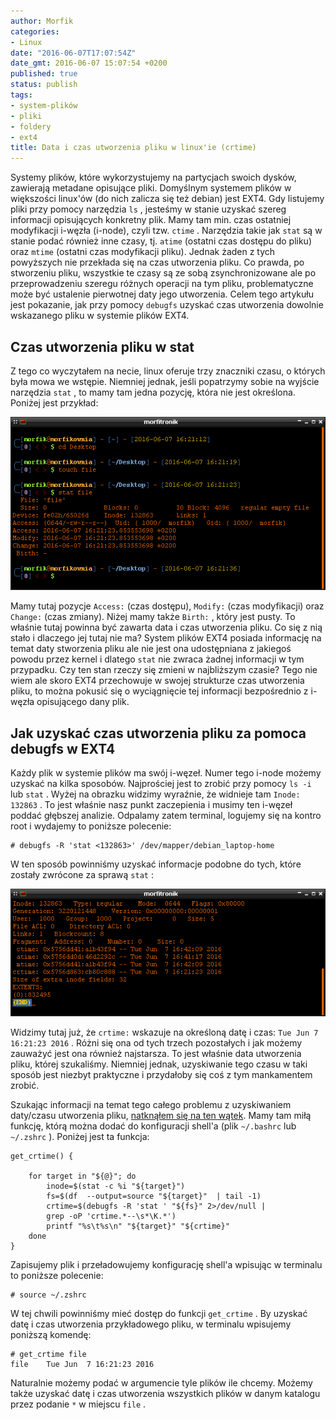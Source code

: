 ```yaml
---
author: Morfik
categories:
- Linux
date: "2016-06-07T17:07:54Z"
date_gmt: 2016-06-07 15:07:54 +0200
published: true
status: publish
tags:
- system-plików
- pliki
- foldery
- ext4
title: Data i czas utworzenia pliku w linux'ie (crtime)
---
```


Systemy plików, które wykorzystujemy na partycjach swoich dysków, zawierają metadane opisujące
pliki. Domyślnym systemem plików w większości linux'ów (do nich zalicza się też debian) jest EXT4.
Gdy listujemy pliki przy pomocy narzędzia `ls` , jesteśmy w stanie uzyskać szereg informacji
opisujących konkretny plik. Mamy tam min. czas ostatniej modyfikacji i-węzła (i-node), czyli tzw.
`ctime` . Narzędzia takie jak `stat` są w stanie podać również inne czasy, tj. `atime` (ostatni czas
dostępu do pliku) oraz `mtime` (ostatni czas modyfikacji pliku). Jednak żaden z tych powyższych nie
przekłada się na czas utworzenia pliku. Co prawda, po stworzeniu pliku, wszystkie te czasy są ze
sobą zsynchronizowane ale po przeprowadzeniu szeregu różnych operacji na tym pliku, problematyczne
może być ustalenie pierwotnej daty jego utworzenia. Celem tego artykułu jest pokazanie, jak przy
pomocy `debugfs` uzyskać czas utworzenia dowolnie wskazanego pliku w systemie plików EXT4.

<!--more-->
## Czas utworzenia pliku w stat

Z tego co wyczytałem na necie, linux oferuje trzy znaczniki czasu, o których była mowa we wstępie.
Niemniej jednak, jeśli popatrzymy sobie na wyjście narzędzia `stat` , to mamy tam jedna pozycję,
która nie jest określona. Poniżej jest przykład:

![](/img/2016/06/1.stat-data-czas-utworzenia-pliku.png#huge)

Mamy tutaj pozycje `Access:` (czas dostępu), `Modify:` (czas modyfikacji) oraz `Change:` (czas
zmiany). Niżej mamy także `Birth:` , który jest pusty. To właśnie tutaj powinna być zawarta data i
czas utworzenia pliku. Co się z nią stało i dlaczego jej tutaj nie ma? System plików EXT4 posiada
informację na temat daty stworzenia pliku ale nie jest ona udostępniana z jakiegoś powodu przez
kernel i dlatego `stat` nie zwraca żadnej informacji w tym przypadku. Czy ten stan rzeczy się zmieni
w najbliższym czasie? Tego nie wiem ale skoro EXT4 przechowuje w swojej strukturze czas utworzenia
pliku, to można pokusić się o wyciągnięcie tej informacji bezpośrednio z i-węzła opisującego dany
plik.

## Jak uzyskać czas utworzenia pliku za pomoca debugfs w EXT4

Każdy plik w systemie plików ma swój i-węzeł. Numer tego i-node możemy uzyskać na kilka sposobów.
Najprościej jest to zrobić przy pomocy `ls -i` lub `stat` . Wyżej na obrazku widzimy wyraźnie, że
widnieje tam `Inode: 132863` . To jest właśnie nasz punkt zaczepienia i musimy ten i-węzeł poddać
głębszej analizie. Odpalamy zatem terminal, logujemy się na kontro root i wydajemy to poniższe
polecenie:

    # debugfs -R 'stat <132863>' /dev/mapper/debian_laptop-home

W ten sposób powinniśmy uzyskać informacje podobne do tych, które zostały zwrócone za sprawą
`stat` :

![](/img/2016/06/2.debugfs-data-czas-utworzenia-pliku-ext4.png#huge)

Widzimy tutaj już, że `crtime:` wskazuje na określoną datę i czas: `Tue Jun 7 16:21:23 2016` . Różni
się ona od tych trzech pozostałych i jak możemy zauważyć jest ona również najstarsza. To jest
właśnie data utworzenia pliku, której szukaliśmy. Niemniej jednak, uzyskiwanie tego czasu w taki
sposób jest niezbyt praktyczne i przydałoby się coś z tym mankamentem zrobić.

Szukając informacji na temat tego całego problemu z uzyskiwaniem daty/czasu utworzenia pliku,
[natknąłem się na ten
wątek](https://unix.stackexchange.com/questions/50177/birth-is-empty-on-ext4/131347#131347). Mamy
tam miłą funkcję, którą można dodać do konfiguracji shell'a (plik `~/.bashrc` lub `~/.zshrc` ).
Poniżej jest ta funkcja:

    get_crtime() {

        for target in "${@}"; do
            inode=$(stat -c %i "${target}")
            fs=$(df  --output=source "${target}"  | tail -1)
            crtime=$(debugfs -R 'stat ' "${fs}" 2>/dev/null |
            grep -oP 'crtime.*--\s*\K.*')
            printf "%s\t%s\n" "${target}" "${crtime}"
        done
    }

Zapisujemy plik i przeładowujemy konfigurację shell'a wpisując w terminalu to poniższe polecenie:

    # source ~/.zshrc

W tej chwili powinniśmy mieć dostęp do funkcji `get_crtime` . By uzyskać datę i czas utworzenia
przykładowego pliku, w terminalu wpisujemy poniższą komendę:

    # get_crtime file
    file    Tue Jun  7 16:21:23 2016

Naturalnie możemy podać w argumencie tyle plików ile chcemy. Możemy także uzyskać datę i czas
utworzenia wszystkich plików w danym katalogu przez podanie `*` w miejscu `file` .
